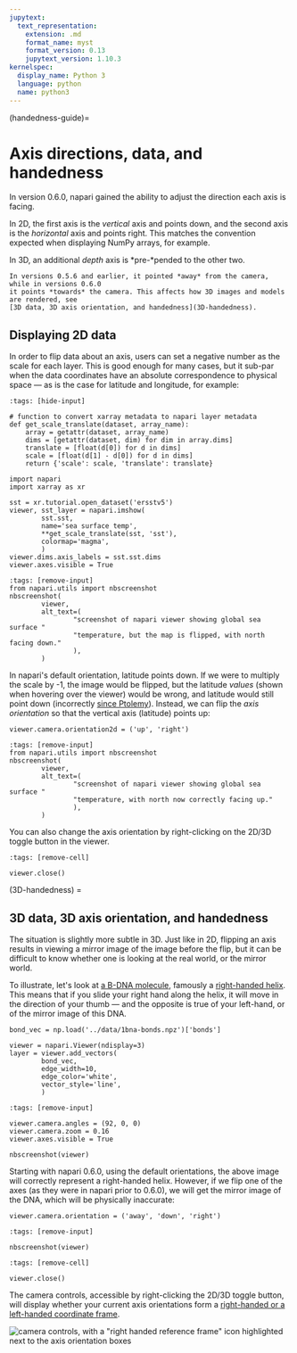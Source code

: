 ```yaml
---
jupytext:
  text_representation:
    extension: .md
    format_name: myst
    format_version: 0.13
    jupytext_version: 1.10.3
kernelspec:
  display_name: Python 3
  language: python
  name: python3
---
```


(handedness-guide)=

# Axis directions, data, and handedness

In version 0.6.0, napari gained the ability to adjust the direction each axis
is facing.

In 2D, the first axis is the *vertical* axis and points down, and the second
axis is the *horizontal* axis and points right. This matches the convention
expected when displaying NumPy arrays, for example.

In 3D, an additional *depth* axis is *pre-*pended to the other two. 
```{important}
In versions 0.5.6 and earlier, it pointed *away* from the camera, while in versions 0.6.0
it points *towards* the camera. This affects how 3D images and models are rendered, see
[3D data, 3D axis orientation, and handedness](3D-handedness).
```

## Displaying 2D data

In order to flip data about an axis, users can set a negative number as the
scale for each layer. This is good enough for many cases, but it sub-par when
the data coordinates have an absolute correspondence to physical space — as is
the case for latitude and longitude, for example:

```{code-cell} python
:tags: [hide-input]

# function to convert xarray metadata to napari layer metadata
def get_scale_translate(dataset, array_name):
    array = getattr(dataset, array_name)
    dims = [getattr(dataset, dim) for dim in array.dims]
    translate = [float(d[0]) for d in dims]
    scale = [float(d[1] - d[0]) for d in dims]
    return {'scale': scale, 'translate': translate}
```

```{code-cell} python
import napari
import xarray as xr

sst = xr.tutorial.open_dataset('ersstv5')
viewer, sst_layer = napari.imshow(
        sst.sst,
        name='sea surface temp',
        **get_scale_translate(sst, 'sst'),
        colormap='magma',
        )
viewer.dims.axis_labels = sst.sst.dims
viewer.axes.visible = True
```

```{code-cell} python
:tags: [remove-input]
from napari.utils import nbscreenshot
nbscreenshot(
        viewer,
        alt_text=(
                "screenshot of napari viewer showing global sea surface "
                "temperature, but the map is flipped, with north facing down."
                ),
        )
```

In napari's default orientation, latitude points down. If we were to multiply
the scale by -1, the image would be flipped, but the latitude *values* (shown
when hovering over the viewer) would be wrong, and latitude would still point
down (incorrectly [since Ptolemy][ptolemy]). Instead, we can flip the *axis
orientation* so that the vertical axis (latitude) points up:

```{code-cell} python
viewer.camera.orientation2d = ('up', 'right')
```

```{code-cell} python
:tags: [remove-input]
from napari.utils import nbscreenshot
nbscreenshot(
        viewer,
        alt_text=(
                "screenshot of napari viewer showing global sea surface "
                "temperature, with north now correctly facing up."
                ),
        )
```

You can also change the axis orientation by right-clicking on the 2D/3D toggle
button in the viewer.

```{code-cell} python
:tags: [remove-cell]

viewer.close()
```
(3D-handedness) = 
## 3D data, 3D axis orientation, and handedness

The situation is slightly more subtle in 3D. Just like in 2D, flipping an axis
results in viewing a mirror image of the image before the flip, but it can be
difficult to know whether one is looking at the real world, or the mirror
world.

To illustrate, let's look at [a B-DNA molecule][1bna], famously a
[right-handed helix][dna-wikipedia]. This means that if you slide your right
hand along the helix, it will move in the direction of your thumb — and the
opposite is true of your left-hand, or of the mirror image of this DNA.

```{code-cell} python
bond_vec = np.load('../data/1bna-bonds.npz')['bonds']

viewer = napari.Viewer(ndisplay=3)
layer = viewer.add_vectors(
        bond_vec,
        edge_width=10,
        edge_color='white',
        vector_style='line',
        )
```

```{code-cell} python
:tags: [remove-input]

viewer.camera.angles = (92, 0, 0)
viewer.camera.zoom = 0.16
viewer.axes.visible = True

nbscreenshot(viewer)
```

Starting with napari 0.6.0, using the default orientations, the above image will correctly represent
a right-handed helix. However, if we flip one of the axes (as they were in napari prior to 0.6.0), 
we will get the mirror image of the DNA, which will be physically inaccurate:

```{code-cell} python
viewer.camera.orientation = ('away', 'down', 'right')
```

```{code-cell} python
:tags: [remove-input]

nbscreenshot(viewer)
```

```{code-cell} python
:tags: [remove-cell]

viewer.close()
```

The camera controls, accessible by right-clicking the 2D/3D toggle button,
will display whether your current axis orientations form a [right-handed or a
left-handed coordinate frame][wiki-right-hand-rule].

![camera controls, with a "right handed reference frame" icon highlighted
  next to the axis orientation boxes](../_static/images/handedness.png)

[ptolemy]: https://en.wikipedia.org/wiki/History_of_cartography#Ptolemy
[1bna]: https://www.rcsb.org/structure/1BNA
[dna-wikipedia]: https://en.wikipedia.org/wiki/DNA
[wiki-right-hand-rule]: https://en.wikipedia.org/wiki/Right-hand_rule#Coordinates